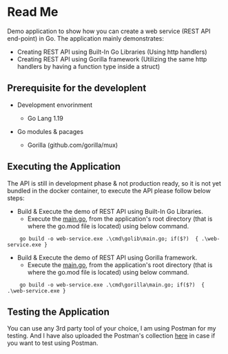 # Read Me
Demo application to show how you can create a web service (REST API end-point) in Go. The application mainly demonstrates: 
* Creating REST API using Built-In Go Libraries (Using http handlers)
* Creating REST API using Gorilla framework (Utilizing the same http handlers by having a function type inside a struct)

## Prerequisite for the developlent
* Development envorinment
	- Go Lang 1.19
	
* Go modules & pacages
	- Gorilla (github.com/gorilla/mux)

## Executing the Application
The API is still in development phase & not production ready, so it is not yet bundled in the docker container,
to execute the API please follow below steps:

* Build & Execute the demo of REST API using Built-In Go Libraries.
	- Execute the [main.go](./cmd/golib/main.go), from the application's root directory (that is where the go.mod file is located) using below command. 
```
	go build -o web-service.exe .\cmd\golib\main.go; if($?)  { .\web-service.exe }
```

* Build & Execute the demo of REST API using Gorilla framework.
	- Execute the [main.go](./cmd/gorilla/main.go), from the application's root directory (that is where the go.mod file is located) using below command. 
```
	go build -o web-service.exe .\cmd\gorilla\main.go; if($?)  { .\web-service.exe }
```

## Testing the Application
You can use any 3rd party tool of your choice, I am using Postman for my testing. And I have also uploaded the Postman's collection [here](./TestEmployeeAPI.postman_collection.json) in case if you want to test using Postman.
